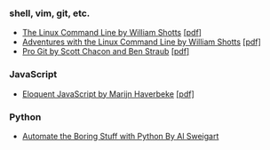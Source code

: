 ### shell, vim, git, etc.

* [The Linux Command Line by William Shotts](https://www.linuxcommand.org/tlcl.php) [[pdf]](TLCL-19.01.pdf)
* [Adventures with the Linux Command Line by William Shotts](https://www.linuxcommand.org/tlcl.php) [[pdf]](AWTLCL-21.10.pdf)
* [Pro Git by Scott Chacon and Ben Straub](https://git-scm.com/book/en/v2) [[pdf]](progit.pdf)


### JavaScript

* [Eloquent JavaScript by Marijn Haverbeke](https://eloquentjavascript.net) [[pdf]](Eloquent_JavaScript.pdf)


### Python

* [Automate the Boring Stuff with Python By Al Sweigart](https://automatetheboringstuff.com)
